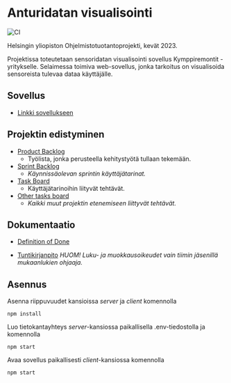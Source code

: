 # Anturidatan visualisointi

![CI](https://github.com/Anturit/Anturidatan_visualisointi/actions/workflows/main.yml/badge.svg)

Helsingin yliopiston Ohjelmistotuotantoprojekti, kevät 2023.

Projektissa toteutetaan sensoridatan visualisointi sovellus Kymppiremontit -yritykselle. Selaimessa toimiva web-sovellus, jonka tarkoitus on visualisoida sensoreista tulevaa dataa käyttäjälle. 

## Sovellus

* [Linkki sovellukseen](https://anturit.fly.dev/)

## Projektin edistyminen

- [Product Backlog](https://github.com/orgs/Anturit/projects/2)
  - Työlista, jonka perusteella kehitystyötä tullaan tekemään.
- [Sprint Backlog](https://github.com/orgs/Anturit/projects/2/views/7)
  - *Käynnissäolevan sprintin käyttäjätarinat.*
- [Task Board](https://github.com/orgs/Anturit/projects/2/views/8)
  - Käyttäjätarinoihin liityvät tehtävät.
- [Other tasks board](https://github.com/orgs/Anturit/projects/2/views/11) 
  - *Kaikki muut projektin etenemiseen liittyvät tehtävät.*

## Dokumentaatio

- [Definition of Done](https://github.com/Anturit/Anturidatan_visualisointi/blob/main/documentation/definition_of_done.md)

- [Tuntikirjanpito](https://github.com/orgs/Anturit/projects/2/insights/15) *HUOM! Luku- ja muokkausoikeudet vain tiimin jäsenillä mukaanlukien ohjaaja.*

## Asennus

Asenna riippuvuudet kansioissa _server_ ja _client_ komennolla

```
npm install
```

Luo tietokantayhteys _server_-kansiossa paikallisella .env-tiedostolla ja komennolla

```
npm start
```

Avaa sovellus paikallisesti _client_-kansiossa komennolla

```
npm start
```
